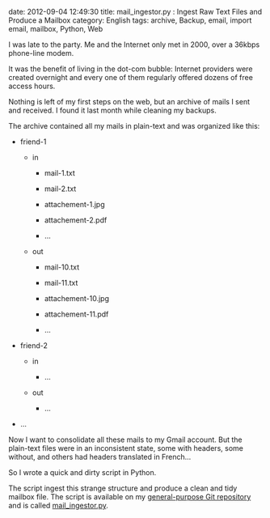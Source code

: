 date: 2012-09-04 12:49:30
title: mail_ingestor.py : Ingest Raw Text Files and Produce a Mailbox
category: English
tags: archive, Backup, email, import email, mailbox, Python, Web

I was late to the party. Me and the Internet only met in 2000, over a 36kbps phone-line modem.

It was the benefit of living in the dot-com bubble: Internet providers were created overnight and every one of them regularly offered dozens of free access hours.

Nothing is left of my first steps on the web, but an archive of mails I sent and received. I found it last month while cleaning my backups.

The archive contained all my mails in plain-text and was organized like this:

  * friend-1

      * in

          * mail-1.txt

          * mail-2.txt

          * attachement-1.jpg

          * attachement-2.pdf

          * ...

      * out

          * mail-10.txt

          * mail-11.txt

          * attachement-10.jpg

          * attachement-11.pdf

          * ...

  * friend-2

      * in

          * ...

      * out

          * ...

  * ...

Now I want to consolidate all these mails to my Gmail account. But the plain-text files were in an inconsistent state, some with headers, some without, and others had headers translated in French...

So I wrote a quick and dirty script in Python.

The script ingest this strange structure and produce a clean and tidy mailbox file. The script is available on my [general-purpose Git repository](https://github.com/kdeldycke/scripts/) and is called [mail_ingestor.py](https://github.com/kdeldycke/scripts/blob/master/mail_ingestor.py).
